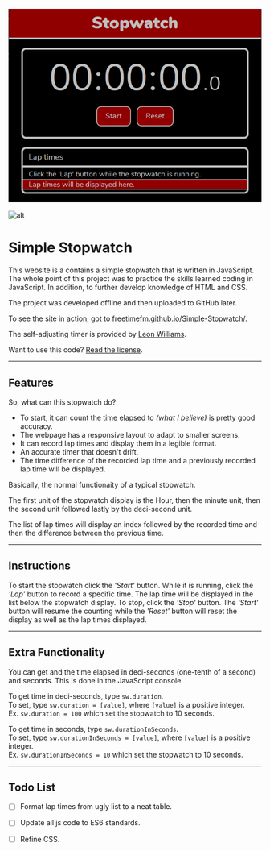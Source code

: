 ![Screenshot of the webpage](webpage_main.png)

![alt](https://img.shields.io/github/license/FreetimeFM/Simple-Stopwatch)

# Simple Stopwatch
This website is a contains a simple stopwatch that is written in JavaScript. The whole point of this project was to practice the skills learned coding in JavaScript. In addition, to further develop knowledge of HTML and CSS.

The project was developed offline and then uploaded to GitHub later.

To see the site in action, got to [freetimefm.github.io/Simple-Stopwatch/](https://freetimefm.github.io/Simple-Stopwatch/ "This will take you to a dedicated GitHub page.").

The self-adjusting timer is provided by [Leon Williams](https://stackoverflow.com/a/44337628 "Stack Overflow thread.").

Want to use this code? [Read the license](LICENSE "MIT License").

---

## Features
So, what can this stopwatch do?  
- To start, it can count the time elapsed to *(what I believe)* is pretty good accuracy.
- The webpage has a responsive layout to adapt to smaller screens.
- It can record lap times and display them in a legible format.
- An accurate timer that doesn't drift.
- The time difference of the recorded lap time and a previously recorded lap time will be displayed.

Basically, the normal functionaity of a typical stopwatch.  

The first unit of the stopwatch display is the Hour, then the minute unit, then the second unit followed lastly by the deci-second unit.

The list of lap times will display an index followed by the recorded time and then the difference between the previous time.

---

## Instructions
To start the stopwatch click the *'Start'* button. While it is running, click the *'Lap'* button to record a specific time. The lap time will be displayed in the list below the stopwatch display. To stop, click the *'Stop'* button. The *'Start'* button will resume the counting while the *'Reset'* button will reset the display as well as the lap times displayed.

---

## Extra Functionality
You can get and the time elapsed in deci-seconds (one-tenth of a second) and seconds. This is done in the JavaScript console.  

To get time in deci-seconds, type `sw.duration`.  
To set, type `sw.duration = [value]`, where `[value]` is a positive integer.  
Ex. `sw.duration = 100` which set the stopwatch to 10 seconds.

To get time in seconds, type `sw.durationInSeconds`.  
To set, type `sw.durationInSeconds = [value]`, where `[value]` is a positive integer.  
Ex. `sw.durationInSeconds = 10` which set the stopwatch to 10 seconds.

---

## Todo List
- [ ] Format lap times from ugly list to a neat table.
- [ ] Update all js code to ES6 standards.
- [ ] Refine CSS.

